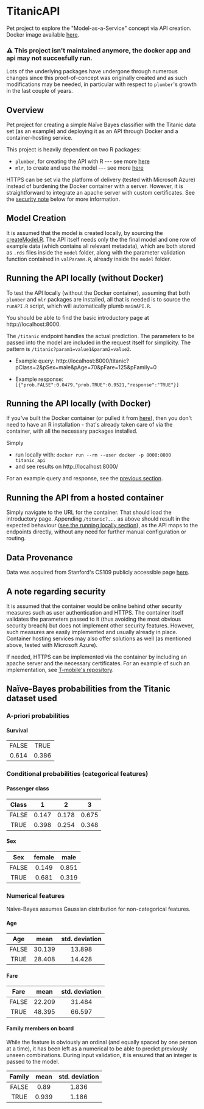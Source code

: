# TitanicAPI

Pet project to explore the "Model-as-a-Service" concept via API creation.
Docker image available [here](https://hub.docker.com/r/gkampolis/titanic_api).

### :warning: This project isn't maintained anymore, the docker app and api may not succesfully run.
Lots of the underlying packages have undergone through numerous changes since this proof-of-concept was originally created and as such modifications may be needed, in particular with respect to `plumber`'s growth in the last couple of years.

## Overview

Pet project for creating a simple Naïve Bayes classifier with the Titanic data set (as an example) and deploying it as an API through Docker and a container-hosting service.

This project is heavily dependent on two R packages:

* `plumber`, for creating the API with R --- see more [here](https://www.rplumber.io/)
* `mlr`, to create and use the model --- see more [here](https://mlr.mlr-org.com/)

HTTPS can be set via the platform of delivery (tested with Microsoft Azure) instead of burdening the Docker container with a server. However, it is straightforward to integrate an apache server with custom certificates. See the [security note](#A-note-regarding-security) below for more information.

## Model Creation

It is assumed that the model is created locally, by sourcing the [createModel.R](/createModel.R). The API itself needs only the the final model and one row of example data (which contains all relevant metadata), which are both stored as `.rds` files inside the `model` folder, along with the parameter validation function contained in `valParams.R`, already inside the `model` folder.

## Running the API locally (without Docker)

To test the API locally (without the Docker container), assuming that both `plumber` and  `mlr` packages are installed, all that is needed is to source the `runAPI.R` script, which will automatically plumb `mainAPI.R`.

You should be able to find the basic introductory page at http://localhost:8000.

The `/titanic` endpoint handles the actual prediction. The parameters to be passed into the model are included in the request itself for simplicity. The pattern is `/titanic?param1=value1&param2=value2`.

* Example query: http://localhost:8000/titanic?pClass=2&pSex=male&pAge=70&pFare=125&pFamily=0

* Example response: `[{"prob.FALSE":0.0479,"prob.TRUE":0.9521,"response":"TRUE"}]`

## Running the API locally (with Docker)

If you've built the Docker container (or pulled it from [here](https://hub.docker.com/r/gkampolis/titanic_api)), then you don't need to have an R installation - that's already taken care of via the container, with all the necessary packages installed.

Simply

* run locally with: `docker run --rm --user docker -p 8000:8000 titanic_api`
* and see results on http://localhost:8000/

For an example query and response, see the [previous section](#running-the-api-locally).

## Running the API from a hosted container

Simply navigate to the URL for the container. That should load the introductory page. Appending `/titanic?...` as above should result in the expected behaviour ([see the running locally section](#running-the-api-locally)), as the API maps to the endpoints directly, without any need for further manual configuration or routing.

## Data Provenance

Data was acquired from Stanford's CS109 publicly accessible page [here](http://web.stanford.edu/class/archive/cs/cs109/cs109.1166/problem12.html).

## A note regarding security

It is assumed that the container would be online behind other security measures such as user authentication and HTTPS. The container itself validates the parameters passed to it (thus avoiding the most obvious security breach) but does not implement other security features. However, such measures are easily implemented and usually already in place. Container hosting services may also offer solutions as well (as mentioned above, tested with Microsoft Azure).

If needed, HTTPS can be implemented via the container by including an apache server and the necessary certificates. For an example of such an implementation, see [T-mobile's repository](https://github.com/tmobile/r-tensorflow-api).

## Naïve-Bayes probabilities from the Titanic dataset used

### A-priori probabilities

#### Survival

|       |       |
| :---: | :---: |
| FALSE | TRUE  |
| 0.614 | 0.386 |

### Conditional probabilities (categorical features)

#### Passenger class

| Class |   1   |   2   |   3   |
| :---: | :---: | :---: | :---: |
| FALSE | 0.147 | 0.178 | 0.675 |
| TRUE  | 0.398 | 0.254 | 0.348 |

#### Sex

|  Sex  | female | male  |
| :---: | :----: | :---: |
| FALSE | 0.149  | 0.851 |
| TRUE  | 0.681  | 0.319 |

### Numerical features

Naïve-Bayes assumes Gaussian distribution for non-categorical features.

#### Age

|  Age  |  mean  | std. deviation |
| :---: | :----: | :------------: |
| FALSE | 30.139 |     13.898     |
| TRUE  | 28.408 |     14.428     |

#### Fare

| Fare  |  mean  | std. deviation |
| :---: | :----: | :------------: |
| FALSE | 22.209 |     31.484     |
| TRUE  | 48.395 |     66.597     |

#### Family members on board

While the feature is obviously an ordinal (and equally spaced by one person at a time), it has been left as a numerical to be able to predict previously unseen combinations. During input validation, it is ensured that an integer is passed to the model.

| Family |  mean | std. deviation |
|:------:|:-----:|:--------------:|
|  FALSE |  0.89 |      1.836     |
|  TRUE  | 0.939 |      1.186     |
